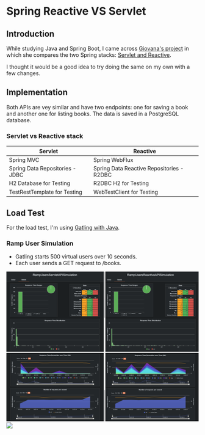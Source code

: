 # Spring Reactive VS Servlet

## Introduction

While studying Java and Spring Boot, I came across [Giovana's project](https://github.com/giuliana-bezerra/spring-reactive) in which she compares the two Spring stacks: [Servlet and Reactive](https://spring.io/reactive).

I thought it would be a good idea to try doing the same on my own with a few changes.

## Implementation

Both APIs are vey similar and have two endpoints: one for saving a book and another one for listing books.
The data is saved in a PostgreSQL database.

### Servlet vs Reactive stack

| Servlet                         | Reactive                                  |
|---------------------------------|-------------------------------------------|
| Spring MVC                      | Spring WebFlux                            | 
| Spring Data Repositories - JDBC | Spring Data Reactive Repositories - R2DBC |
| H2 Database for Testing         | R2DBC H2 for Testing                      |
| TestRestTemplate for Testing    | WebTestClient for Testing                 |

## Load Test

For the load test, I'm using [Gatling with Java](https://docs.gatling.io/tutorials/scripting-intro/).

### Ramp User Simulation

- Gatling starts 500 virtual users over 10 seconds.
- Each user sends a GET request to /books.

![](gatling-load-tests/screenshots/ramp_users_1.png)
![](gatling-load-tests/screenshots/ramp_users_2.png)
![](gatling-load-tests/screenshots/ramp_users_3.png)







